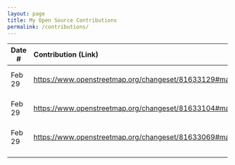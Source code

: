 ```yaml
---
layout: page
title: My Open Source Contributions
permalink: /contributions/
---
```


<!--
Type of the contribution should be "Wikipedia edit", "OpenStreet Map feature", "Documentation", "Course website", "Blog",
"Browse Add-on", etc.

The description should include a brief summary of what you did.

Replace the first row with your own contribution. 

-->





| Date #       | Contribution (Link)  | Type  | Description |
|---|:---|:---|:---|
| Feb 29   | https://www.openstreetmap.org/changeset/81633129#map=19/40.74574/-73.94535&layers=N    | OpenStreet Map feature    |   I added a location    |
| Feb 29   |  https://www.openstreetmap.org/changeset/81633104#map=19/40.74577/-73.94522&layers=N   | OpenStreet Map feature    |   I removed a location    |
| Feb 29   |  https://www.openstreetmap.org/changeset/81633069#map=19/40.74760/-73.94171&layers=N   | OpenStreet Map feature    |   I added name to a location    |
|     |     |     |      |
|     |     |     |      |
